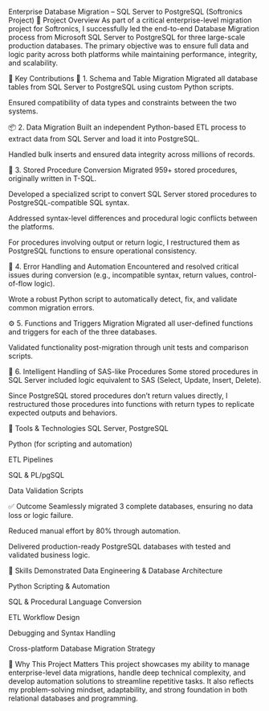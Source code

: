 
Enterprise Database Migration – SQL Server to PostgreSQL (Softronics Project)
📌 Project Overview
As part of a critical enterprise-level migration project for Softronics, I successfully led the end-to-end Database Migration process from Microsoft SQL Server to PostgreSQL for three large-scale production databases. The primary objective was to ensure full data and logic parity across both platforms while maintaining performance, integrity, and scalability.

🚀 Key Contributions
🔁 1. Schema and Table Migration
Migrated all database tables from SQL Server to PostgreSQL using custom Python scripts.

Ensured compatibility of data types and constraints between the two systems.

📦 2. Data Migration
Built an independent Python-based ETL process to extract data from SQL Server and load it into PostgreSQL.

Handled bulk inserts and ensured data integrity across millions of records.

🧠 3. Stored Procedure Conversion
Migrated 959+ stored procedures, originally written in T-SQL.

Developed a specialized script to convert SQL Server stored procedures to PostgreSQL-compatible SQL syntax.

Addressed syntax-level differences and procedural logic conflicts between the platforms.

For procedures involving output or return logic, I restructured them as PostgreSQL functions to ensure operational consistency.

🧪 4. Error Handling and Automation
Encountered and resolved critical issues during conversion (e.g., incompatible syntax, return values, control-of-flow logic).

Wrote a robust Python script to automatically detect, fix, and validate common migration errors.

⚙️ 5. Functions and Triggers Migration
Migrated all user-defined functions and triggers for each of the three databases.

Validated functionality post-migration through unit tests and comparison scripts.

🔄 6. Intelligent Handling of SAS-like Procedures
Some stored procedures in SQL Server included logic equivalent to SAS (Select, Update, Insert, Delete).

Since PostgreSQL stored procedures don’t return values directly, I restructured those procedures into functions with return types to replicate expected outputs and behaviors.

🔧 Tools & Technologies
SQL Server, PostgreSQL

Python (for scripting and automation)

ETL Pipelines

SQL & PL/pgSQL

Data Validation Scripts

✅ Outcome
Seamlessly migrated 3 complete databases, ensuring no data loss or logic failure.

Reduced manual effort by 80% through automation.

Delivered production-ready PostgreSQL databases with tested and validated business logic.

🎯 Skills Demonstrated
Data Engineering & Database Architecture

Python Scripting & Automation

SQL & Procedural Language Conversion

ETL Workflow Design

Debugging and Syntax Handling

Cross-platform Database Migration Strategy

📌 Why This Project Matters
This project showcases my ability to manage enterprise-level data migrations, handle deep technical complexity, and develop automation solutions to streamline repetitive tasks. It also reflects my problem-solving mindset, adaptability, and strong foundation in both relational databases and programming.

